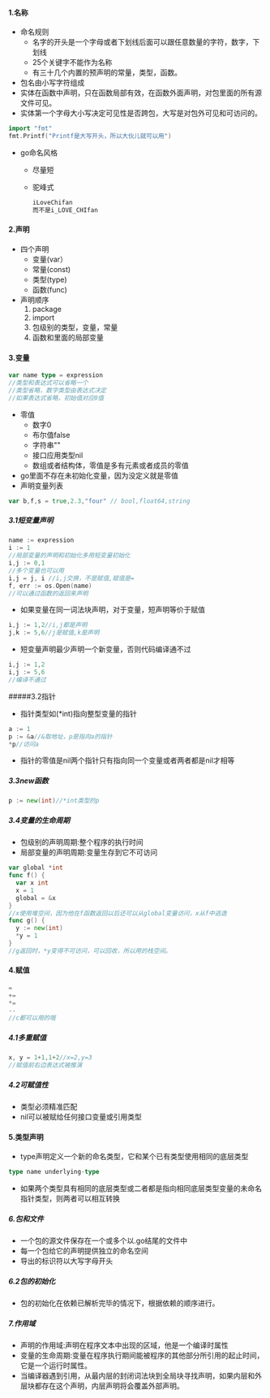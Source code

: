 #### 1.名称

* 命名规则
  * 名字的开头是一个字母或者下划线后面可以跟任意数量的字符，数字，下划线
  * 25个关键字不能作为名称
  * 有三十几个内置的预声明的常量，类型，函数。
* 包名由小写字符组成
* 实体在函数中声明，只在函数局部有效，在函数外面声明，对包里面的所有源文件可见。
* 实体第一个字母大小写决定可见性是否跨包，大写是对包外可见和可访问的。

```go
import "fmt"
fmt.Printf("Printf是大写开头，所以大伙儿就可以用")
```

* go命名风格

  * 尽量短

  * 驼峰式

    ```go
    iLoveChifan
    而不是i_LOVE_CHIfan
    ```

#### 2.声明

* 四个声明
  * 变量(var）
  * 常量(const)
  * 类型(type)
  * 函数(func)
* 声明顺序
  1. package
  2. import
  3. 包级别的类型，变量，常量
  4. 函数和里面的局部变量

#### 3.变量

```go
var name type = expression
//类型和表达式可以省略一个
//类型省略，数字类型由表达式决定
//如果表达式省略，初始值对应0值

```

* 零值
  * 数字0
  * 布尔值false
  * 字符串""
  * 接口应用类型nil
  * 数组或者结构体，零值是多有元素或者成员的零值
* go里面不存在未初始化变量，因为没定义就是零值
* 声明变量列表

```go
var b,f,s = true,2.3,"four" // bool,float64,string
```

##### 3.1短变量声明

```go
name := expression
i := 1
//局部变量的声明和初始化多用短变量初始化
i,j := 0,1
//多个变量也可以用
i,j = j, i //i,j交换，不是赋值,赋值是=
f, err := os.Open(name)
//可以通过函数的返回来声明
```

* 如果变量在同一词法块声明，对于变量，短声明等价于赋值

```go
i,j := 1,2//i,j都是声明
j,k := 5,6//j是赋值,k是声明
```

* 短变量声明最少声明一个新变量，否则代码编译通不过

```go
i,j := 1,2
i,j := 5,6
//编译不通过
```

#####3.2指针

* 指针类型如(*int)指向整型变量的指针

```go
a := 1
p := &a//&取地址，p是指向a的指针
*p//访问a
```

* 指针的零值是nil两个指针只有指向同一个变量或者两者都是nil才相等

##### 3.3new函数

```go
p := new(int)//*int类型的p
```

##### 3.4变量的生命周期

* 包级别的声明周期:整个程序的执行时间
* 局部变量的声明周期:变量生存到它不可访问

``` go
var global *int
func f() {
  var x int
  x = 1
  global = &x
}
//x使用堆空间，因为他在f函数返回以后还可以从global变量访问，x从f中逃逸
func g() {
  y := new(int)
  *y = 1
}
//g返回时，*y变得不可访问，可以回收，所以用的栈空间。
```

#### 4.赋值

```go
=
+=
*=
--
//c都可以用的哦
```

##### 4.1多重赋值

```go
x, y = 1+1,1+2//x=2,y=3
//赋值前右边表达式被推演
```

##### 4.2可赋值性

* 类型必须精准匹配
* nil可以被赋给任何接口变量或引用类型

#### 5.类型声明

* type声明定义一个新的命名类型，它和某个已有类型使用相同的底层类型

```go
type name underlying-type
```

* 如果两个类型具有相同的底层类型或二者都是指向相同底层类型变量的未命名指针类型，则两者可以相互转换

##### 6.包和文件

* 一个包的源文件保存在一个或多个以.go结尾的文件中
* 每一个包给它的声明提供独立的命名空间
* 导出的标识符以大写字母开头

##### 6.2包的初始化

* 包的初始化在依赖已解析完毕的情况下，根据依赖的顺序进行。

##### 7.作用域

* 声明的作用域:声明在程序文本中出现的区域，他是一个编译时属性
* 变量的生命周期:变量在程序执行期间能被程序的其他部分所引用的起止时间，它是一个运行时属性。
* 当编译器遇到引用，从最内层的封闭词法块到全局块寻找声明，如果内层和外层块都存在这个声明，内层声明将会覆盖外部声明。